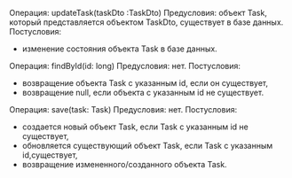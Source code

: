 Операция: updateTask(taskDto :TaskDto)
Предусловия: объект Task, который представляется объектом TaskDto, существует в базе данных.
Постусловия: 
-   изменение состояния объекта Task в базе данных.

Операция: findById(id: long)
Предусловия: нет.
Постусловия:
-   возвращение объекта Task с указанным id, если он существует,
-   возвращение null, если объекта с указанным id не существует.

Операция: save(task: Task)
Предусловия: нет.
Постусловия:
-   создается новый объект Task, если Task с указанным id не существует,
-   обновляется существующий объект Task, если Task с указанным id,существует,
-   возвращение измененного/созданного объекта Task.